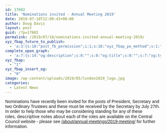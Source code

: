 ```yaml
---
id: 17602
title: 'Nominations invited - Annual Meeting 2019'
date: 2019-07-18T12:09:43+00:00
author: Doug Davis
layout: post
guid: /?p=17602
permalink: /2019/07/18/nominations-invited-annual-meeting-2019/
xyz_fbap_future_to_publish:
  - 'a:3:{s:18:"post_fb_permission";i:1;s:18:"xyz_fbap_po_method";s:1:"2";s:16:"xyz_fbap_message";s:62:"News item added to the CCCBR website: {POST_TITLE} {PERMALINK}";}'
complete_open_graph:
  - 'a:7:{s:14:"og:description";s:0:"";s:8:"og:title";s:0:"";s:7:"og:type";s:0:"";s:12:"twitter:card";s:7:"summary";s:15:"twitter:creator";s:0:"";s:19:"twitter:description";s:0:"";s:8:"og:image";s:5:"17067";}'
xyz_fbap:
  - "1"
xyz_fbap_insert_og:
  - "0"
image: /wp-content/uploads/2019/05/london2019_logo.jpg
categories:
  - Latest News
---
```

<div>
  <div>
    <div>
      <span style="font-family: Helvetica;">Nominations have recently been invited for the posts of President, Secretary and two Ordinary Trustees and these must be received by the Secretary by July 27th. In order to help those who may be considering standing for any of these roles, </span>descriptive notes about<span style="font-family: Helvetica;"> each of the roles are available on the Central Council website - please see <a href="/about/annual-meetings/2019-meeting/">/about/annual-meetings/2019-meeting/</a> for further information.</span>
    </div>
  </div>
</div>
